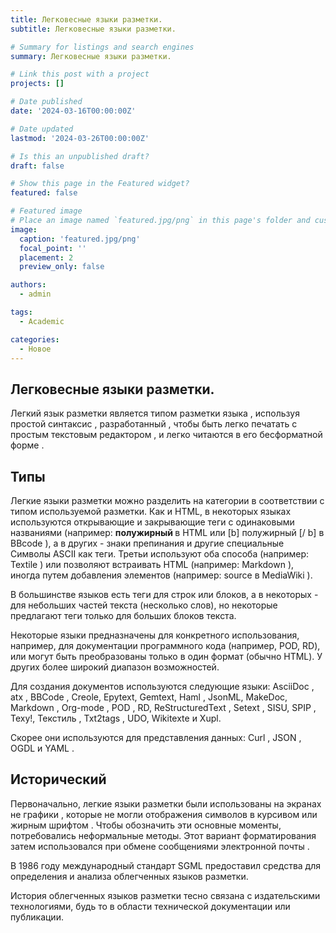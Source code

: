 ```yaml
---
title: Легковесные языки разметки.
subtitle: Легковесные языки разметки.

# Summary for listings and search engines
summary: Легковесные языки разметки.

# Link this post with a project
projects: []

# Date published
date: '2024-03-16T00:00:00Z'

# Date updated
lastmod: '2024-03-26T00:00:00Z'

# Is this an unpublished draft?
draft: false

# Show this page in the Featured widget?
featured: false

# Featured image
# Place an image named `featured.jpg/png` in this page's folder and customize its options here.
image:
  caption: 'featured.jpg/png'
  focal_point: ''
  placement: 2
  preview_only: false

authors:
  - admin

tags:
  - Academic

categories:
  - Новое
---
```

## Легковесные языки разметки.

Легкий язык разметки является типом разметки языка , используя простой синтаксис , разработанный , чтобы быть легко печатать с простым текстовым редактором , и легко читаются в его бесформатной форме . 

## Типы

Легкие языки разметки можно разделить на категории в соответствии с типом используемой разметки. Как и HTML, в некоторых языках используются открывающие и закрывающие теги с одинаковыми названиями (например: <b> полужирный </b> в HTML или [b] полужирный [/ b] в BBcode ), а в других - знаки препинания и другие специальные Символы ASCII как теги. Третьи используют оба способа (например: Textile ) или позволяют встраивать HTML (например: Markdown ), иногда путем добавления элементов (например: <ref> source </ref> в MediaWiki ).

В большинстве языков есть теги для строк или блоков, а в некоторых - для небольших частей текста (несколько слов), но некоторые предлагают теги только для больших блоков текста.

Некоторые языки предназначены для конкретного использования, например, для документации программного кода (например, POD, RD), или могут быть преобразованы только в один формат (обычно HTML). У других более широкий диапазон возможностей.

Для создания документов используются следующие языки: AsciiDoc , atx , BBCode , Creole, Epytext, Gemtext, Haml , JsonML, MakeDoc, Markdown , Org-mode , POD , RD, ReStructuredText , Setext , SISU, SPIP , Texy!, Текстиль , Txt2tags , UDO, Wikitexte и Xupl.

Скорее они используются для представления данных: Curl , JSON , OGDL и YAML . 

## Исторический

Первоначально, легкие языки разметки были использованы на экранах не графики , которые не могли отображения символов в курсивом или жирным шрифтом . Чтобы обозначить эти основные моменты, потребовались неформальные методы. Этот вариант форматирования затем использовался при обмене сообщениями электронной почты .

В 1986 году международный стандарт SGML предоставил средства для определения и анализа облегченных языков разметки.

История облегченных языков разметки тесно связана с издательскими технологиями, будь то в области технической документации или публикации. 
